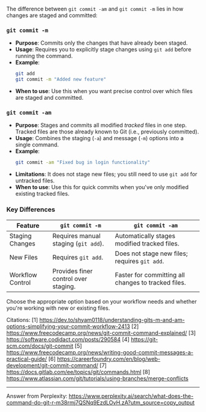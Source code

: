 The difference between `git commit -am` and `git commit -m` lies in how changes are staged and committed:

### **`git commit -m`**

- **Purpose**: Commits only the changes that have already been staged.
- **Usage**: Requires you to explicitly stage changes using `git add` before running the command.
- **Example**:
  ```bash
  git add
  git commit -m "Added new feature"
  ```
- **When to use**: Use this when you want precise control over which files are staged and committed.

### **`git commit -am`**

- **Purpose**: Stages and commits all modified _tracked_ files in one step. Tracked files are those already known to Git
  (i.e., previously committed).
- **Usage**: Combines the staging (`-a`) and message (`-m`) options into a single command.
- **Example**:
  ```bash
  git commit -am "Fixed bug in login functionality"
  ```
- **Limitations**: It does not stage new files; you still need to use `git add` for untracked files.
- **When to use**: Use this for quick commits when you've only modified existing tracked files.

### Key Differences

| Feature          | `git commit -m`                      | `git commit -am`                                    |
| ---------------- | ------------------------------------ | --------------------------------------------------- |
| Staging Changes  | Requires manual staging (`git add`). | Automatically stages modified tracked files.        |
| New Files        | Requires `git add`.                  | Does not stage new files; requires `git add`.       |
| Workflow Control | Provides finer control over staging. | Faster for committing all changes to tracked files. |

Choose the appropriate option based on your workflow needs and whether you're working with new or existing files.

Citations: [1] https://dev.to/shyam0118/understanding-gits-m-and-am-options-simplifying-your-commit-workflow-2413 [2]
https://www.freecodecamp.org/news/git-commit-command-explained/ [3] https://software.codidact.com/posts/290584 [4]
https://git-scm.com/docs/git-commit [5] https://www.freecodecamp.org/news/writing-good-commit-messages-a-practical-guide/ [6]
https://careerfoundry.com/en/blog/web-development/git-commit-command/ [7] https://docs.gitlab.com/ee/topics/git/commands.html
[8] https://www.atlassian.com/git/tutorials/using-branches/merge-conflicts

---

Answer from Perplexity:
https://www.perplexity.ai/search/what-does-the-command-do-git-r-m38rmj7QSNq9EzdLOvH.zA?utm_source=copy_output
